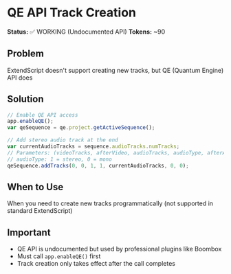 # QE API Track Creation

**Status:** ✅ WORKING (Undocumented API)
**Tokens:** ~90

## Problem
ExtendScript doesn't support creating new tracks, but QE (Quantum Engine) API does

## Solution
```javascript
// Enable QE API access
app.enableQE();
var qeSequence = qe.project.getActiveSequence();

// Add stereo audio track at the end
var currentAudioTracks = sequence.audioTracks.numTracks;
// Parameters: (videoTracks, afterVideo, audioTracks, audioType, afterAudio, submixTracks, submixType)
// audioType: 1 = stereo, 0 = mono
qeSequence.addTracks(0, 0, 1, 1, currentAudioTracks, 0, 0);
```

## When to Use
When you need to create new tracks programmatically (not supported in standard ExtendScript)

## Important
- QE API is undocumented but used by professional plugins like Boombox
- Must call `app.enableQE()` first
- Track creation only takes effect after the call completes